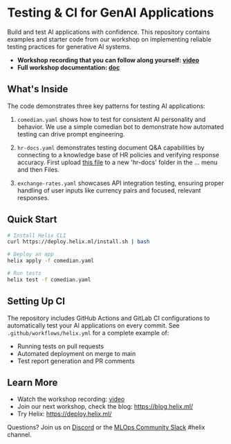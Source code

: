 # Testing & CI for GenAI Applications

Build and test AI applications with confidence. This repository contains examples and starter code from our workshop on implementing reliable testing practices for generative AI systems.

* **Workshop recording that you can follow along yourself: [video](https://www.youtube.com/watch?v=Wz1HXUBSThA)**
* **Full workshop documentation: [doc](https://docs.google.com/document/d/1QokK5IHGY2Oz0tI4-Qp6FUcY7hqDWolZCDZUh0IN-aE/edit?tab=t.0)**

## What's Inside

The code demonstrates three key patterns for testing AI applications:

1. `comedian.yaml` shows how to test for consistent AI personality and behavior. We use a simple comedian bot to demonstrate how automated testing can drive prompt engineering.

2. `hr-docs.yaml` demonstrates testing document Q&A capabilities by connecting to a knowledge base of HR policies and verifying response accuracy. First upload [this file](https://communityfoundations.ca/wp-content/uploads/2021/08/HR-Guide_-Policy-and-Procedure-Template.pdf) to a new 'hr-docs' folder in the ... menu and then Files.

3. `exchange-rates.yaml` showcases API integration testing, ensuring proper handling of user inputs like currency pairs and focused, relevant responses.

## Quick Start

```bash
# Install Helix CLI
curl https://deploy.helix.ml/install.sh | bash

# Deploy an app
helix apply -f comedian.yaml

# Run tests
helix test -f comedian.yaml
```

## Setting Up CI

The repository includes GitHub Actions and GitLab CI configurations to automatically test your AI applications on every commit. See `.github/workflows/helix.yml` for a complete example of:
- Running tests on pull requests
- Automated deployment on merge to main
- Test report generation and PR comments

## Learn More

- Watch the workshop recording: [video](https://www.youtube.com/watch?v=Wz1HXUBSThA)
- Join our next workshop, check the blog: https://blog.helix.ml/
- Try Helix: https://deploy.helix.ml/

Questions? Join us on [Discord](https://discord.gg/VJftd844GE) or the [MLOps Community Slack](https://gatewaze.mlops.community/) #helix channel.
